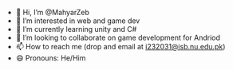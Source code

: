 - 👋 Hi, I’m @MahyarZeb
- 👀 I’m interested in web and game dev
- 🌱 I’m currently learning unity and C#
- 💞️ I’m looking to collaborate on game development for Andriod
- 📫 How to reach me (drop and email at i232031@isb.nu.edu.pk)
- 😄 Pronouns: He/Him
<!---
MahyarZeb/MahyarZeb is a ✨ special ✨ repository because its `README.md` (this file) appears on your GitHub profile.
You can click the Preview link to take a look at your changes.
--->
